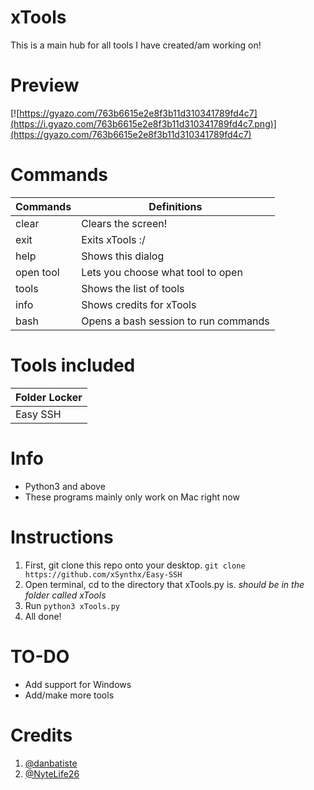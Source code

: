 # xTools
This is a main hub for all tools I have created/am working on!

# Preview
[![https://gyazo.com/763b6615e2e8f3b11d310341789fd4c7](https://i.gyazo.com/763b6615e2e8f3b11d310341789fd4c7.png)](https://gyazo.com/763b6615e2e8f3b11d310341789fd4c7)

# Commands
| Commands  | Definitions                          |
|-----------|--------------------------------------|
| clear     | Clears the screen!                   |
| exit      | Exits xTools :/                      |
| help      | Shows this dialog                    |
| open tool | Lets you choose what tool to open    |
| tools     | Shows the list of tools              |
| info      | Shows credits for xTools             |
| bash      | Opens a bash session to run commands |

# Tools included

| Folder Locker |
|---------------|
| Easy SSH      |

# Info
* Python3 and above
* These programs mainly only work on Mac right now

# Instructions
1. First, git clone this repo onto your desktop. `git clone https://github.com/xSynthx/Easy-SSH`
2. Open terminal, cd to the directory that xTools.py is. *should be in the folder called xTools*
3. Run `python3 xTools.py`
4. All done!

# TO-DO
* Add support for Windows
* Add/make more tools

# Credits
1. [ @danbatiste ](https://github.com/danbatiste)
2. [ @NyteLife26 ](https://github.com/Nytelife26)
